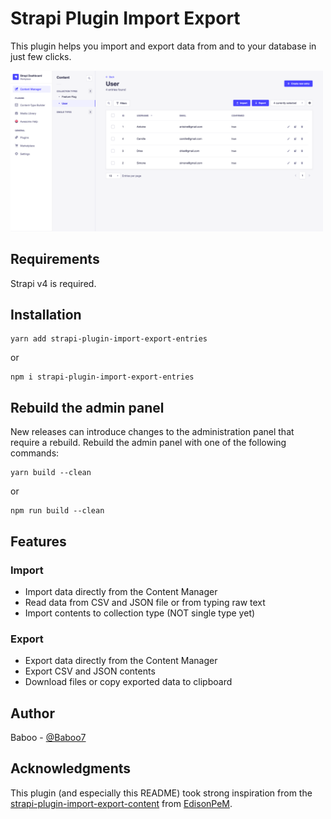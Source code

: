 # Strapi Plugin Import Export

This plugin helps you import and export data from and to your database in just few clicks.

<img src="./doc/scr-ui.png" alt="UI" width="500"/>

## Requirements

Strapi v4 is required.

## Installation

```
yarn add strapi-plugin-import-export-entries
```

or

```
npm i strapi-plugin-import-export-entries
```

## Rebuild the admin panel

New releases can introduce changes to the administration panel that require a rebuild. Rebuild the admin panel with one of the following commands:

```
yarn build --clean
```

or

```
npm run build --clean
```

## Features

### Import

- Import data directly from the Content Manager
- Read data from CSV and JSON file or from typing raw text
- Import contents to collection type (NOT single type yet)

### Export

- Export data directly from the Content Manager
- Export CSV and JSON contents
- Download files or copy exported data to clipboard

## Author

Baboo - [@Baboo7](https://github.com/Baboo7)

## Acknowledgments

This plugin (and especially this README) took strong inspiration from the [strapi-plugin-import-export-content](https://github.com/EdisonPeM/strapi-plugin-import-export-content#readme) from [EdisonPeM](https://github.com/EdisonPeM).

